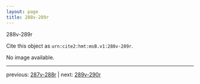 ```yaml
---
layout: page
title: 288v-289r
---
```


288v-289r

Cite this object as `urn:cite2:hmt:msB.v1:288v-289r`.

No image available. 



---

previous: [287v-288r](../287v-288r/) | next: [289v-290r](../289v-290r/)